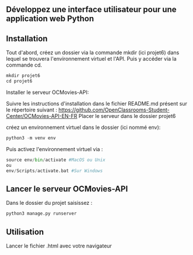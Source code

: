 Développez une interface utilisateur pour une application web Python
----------------------------------------------------------------------------------------------

## Installation

Tout d'abord, créez un dossier via la commande mkdir (ici projet6) dans lequel se trouvera l'environnement virtuel et l'API. Puis y accéder via la commande cd.

```python
mkdir projet6
cd projet6
```
Installer le serveur OCMovies-API:

Suivre les instructions d'installation dans le fichier README.md présent sur le répertoire suivant :
https://github.com/OpenClassrooms-Student-Center/OCMovies-API-EN-FR 
Placer le serveur dans le dossier projet6

créez un environnement virtuel dans le dossier (ici nommé env):
```python
python3 -m venv env
```
Puis activez l'environnement virtuel via :

```python
source env/bin/activate #MacOS ou Unix
ou
env/Scripts/activate.bat #Sur Windows
```

## Lancer le serveur OCMovies-API
Dans le dossier du projet saisissez : 

```python
python3 manage.py runserver
```

## Utilisation

Lancer le fichier .html avec votre navigateur 
